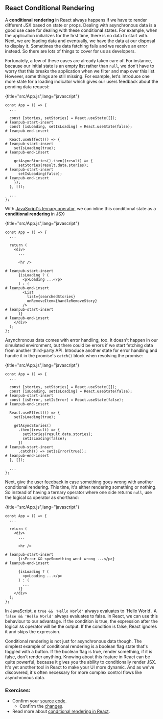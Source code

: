 ## React Conditional Rendering

A **conditional rendering** in React always happens if we have to render different JSX based on state or props. Dealing with asynchronous data is a good use case for dealing with these conditional states. For example, when the application initializes for the first time, there is no data to start with. Next, we are loading data and eventually, we have the data at our disposal to display it. Sometimes the data fetching fails and we receive an error instead. So there are lots of things to cover for us as developers.

Fortunately, a few of these cases are already taken care of. For instance, because our initial state is an empty list rather than `null`, we don't have to worry that this breaks the application when we filter and map over this list. However, some things are still missing. For example, let's introduce one more state for a loading indicator which gives our users feedback about the pending data request:

{title="src/App.js",lang="javascript"}
~~~~~~~
const App = () => {
  ...

  const [stories, setStories] = React.useState([]);
# leanpub-start-insert
  const [isLoading, setIsLoading] = React.useState(false);
# leanpub-end-insert

  React.useEffect(() => {
# leanpub-start-insert
    setIsLoading(true);
# leanpub-end-insert

    getAsyncStories().then((result) => {
      setStories(result.data.stories);
# leanpub-start-insert
      setIsLoading(false);
# leanpub-end-insert
    });
  }, []);

  ...
};
~~~~~~~

With [JavaScript's ternary operator](https://developer.mozilla.org/en-US/docs/Web/JavaScript/Reference/Operators/Conditional_Operator), we can inline this conditional state as a **conditional rendering** in JSX:

{title="src/App.js",lang="javascript"}
~~~~~~~
const App = () => {
  ...

  return (
    <div>
      ...

      <hr />

# leanpub-start-insert
      {isLoading ? (
        <p>Loading ...</p>
      ) : (
# leanpub-end-insert
        <List
          list={searchedStories}
          onRemoveItem={handleRemoveStory}
        />
# leanpub-start-insert
      )}
# leanpub-end-insert
    </div>
  );
};
~~~~~~~

Asynchronous data comes with error handling, too. It doesn't happen in our simulated environment, but there could be errors if we start fetching data from another third-party API. Introduce another state for error handling and handle it in the promise's `catch()` block when resolving the promise:

{title="src/App.js",lang="javascript"}
~~~~~~~
const App = () => {
  ...

  const [stories, setStories] = React.useState([]);
  const [isLoading, setIsLoading] = React.useState(false);
# leanpub-start-insert
  const [isError, setIsError] = React.useState(false);
# leanpub-end-insert

  React.useEffect(() => {
    setIsLoading(true);

    getAsyncStories()
      .then((result) => {
        setStories(result.data.stories);
        setIsLoading(false);
      })
# leanpub-start-insert
      .catch(() => setIsError(true));
# leanpub-end-insert
  }, []);

  ...
};
~~~~~~~

Next, give the user feedback in case something goes wrong with another conditional rendering. This time, it's either rendering something or nothing. So instead of having a ternary operator where one side returns `null`, use the logical `&&` operator as shorthand:

{title="src/App.js",lang="javascript"}
~~~~~~~
const App = () => {
  ...

  return (
    <div>
      ...

      <hr />

# leanpub-start-insert
      {isError && <p>Something went wrong ...</p>}
# leanpub-end-insert

      {isLoading ? (
        <p>Loading ...</p>
      ) : (
        ...
      )}
    </div>
  );
};
~~~~~~~

In JavaScript, a `true && 'Hello World'` always evaluates to 'Hello World'. A `false && 'Hello World'` always evaluates to false. In React, we can use this behaviour to our advantage. If the condition is true, the expression after the logical `&&` operator will be the output. If the condition is false, React ignores it and skips the expression.

Conditional rendering is not just for asynchronous data though. The simplest example of conditional rendering is a boolean flag state that's toggled with a button. If the boolean flag is true, render something, if it is false, don't render anything. Knowing about this feature in React can be quite powerful, because it gives you the ability to conditionally render JSX. It's yet another tool in React to make your UI more dynamic. And as we've discovered, it's often necessary for more complex control flows like asynchronous data.

### Exercises:

* Confirm your [source code](https://codesandbox.io/s/github/the-road-to-learn-react/hacker-stories/tree/2021/React-Conditional-Rendering).
  * Confirm the [changes](https://github.com/the-road-to-learn-react/hacker-stories/compare/2021/React-Asynchronous-Data...2021/React-Conditional-Rendering).
* Read more about [conditional rendering in React](https://www.robinwieruch.de/conditional-rendering-react/).